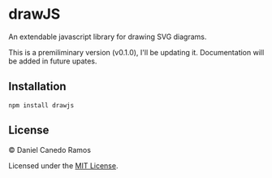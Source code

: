 # drawJS
An extendable javascript library for drawing SVG diagrams.

This is a premiliminary version (v0.1.0), I'll be updating it. Documentation will be added in future upates.

## Installation
`npm install drawjs`

## License
© Daniel Canedo Ramos

Licensed under the [MIT License](LICENSE).
